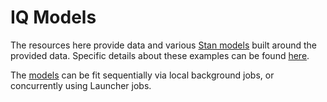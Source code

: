 # IQ Models

The resources here provide data and various [Stan models](https://mc-stan.org)
built around the provided data. Specific details about these examples can be
found [here](https://github.com/stan-dev/example-models/tree/master/ARM/Ch.3).

The [models](models) can be fit sequentially via local background jobs, or
concurrently using Launcher jobs.